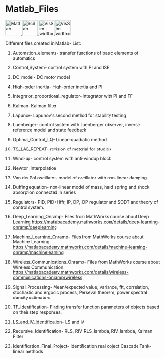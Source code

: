 # Matlab_Files
<p align="left"> <a href="https://www.mathworks.com" target="_blank"> <img src="https://upload.wikimedia.org/wikipedia/commons/2/21/Matlab_Logo.png" alt="Matlab" width="50" height="50"/><a href="https://www.scilab.org" target="_blank"> <img src="https://user-images.githubusercontent.com/84814415/148458144-9eb288a5-0928-4b9d-b922-5a840e782202.png" alt="Scilab" width="50" height="50"/><a href="http://www.vissim.com" target="_blank"> <img src="https://user-images.githubusercontent.com/84814415/148458376-6a6e9489-03b7-4cc1-9f51-9b480a90fbd6.png" alt="VisSim width="50" height="50"/> </a> <a href="https://www.gnu.org/software/octave/index" target="_blank"> <img src="https://user-images.githubusercontent.com/84814415/148458621-39aeb4b9-9594-4be2-af07-dfb68c3fce68.png" alt="VisSim width="50" height="50"/> </a>
  
Different files created in Matlab- List:

1. Automation_elements- transfer functions of basic elements of automatics

2. Control_System- control system with PI and ISE

3. DC_model- DC motor model

4. High-order inertia- High-order inertia and PI

5. Integrator_proportional_regulator- Integrator with PI and FF

6. Kalman- Kalman filter

7. Lapunov- Lapunov's second method for stability testing

8. Luenberger- control system with Luenberger observer, inverse reference model and state feedback 

9. Optimal_Control_LQ- Linear–quadratic method

10. TS_LAB_REPEAT- revision of material for studies 

11. Wind-up- control system with anti-windup block
  
12. Newton_Interpolation
  
13. Van der Pol oscillator- model of oscillator with non-linear damping
  
14. Duffing equation- non-linear model of mass, hard spring and shock absorption connected in series
  
15. Regulators- PID, PID+Hffr, IP, DP, IDP regulator and SODT and theory of control system.

16. Deep_Learning_Onramp- Files from MathWorks course about Deep Learning https://matlabacademy.mathworks.com/details/deep-learning-onramp/deeplearning

17. Machine_Learning_Onramp- Files from MathWorks course about Machine Learning https://matlabacademy.mathworks.com/details/machine-learning-onramp/machinelearning
 
18. Wireless_Communications_Onramp- Files from MathWorks course about Wireless Communication https://matlabacademy.mathworks.com/details/wireless-communications-onramp/wireless
  
19. Signal_Processing- Mean/expected value, variance, fft, correlation, stochastic and ergodic process, Perseval theorem, power spectral density estimators

20. TF_Identification- Finding transfer function parameters of objects based on their step responses.

21. LS_and_IV_Identification- LS and IV

22. Recursive_Identification- RLS, RIV, RLS_lambda, RIV_lambda, Kalman Filter

23. Identification_Final_Project- Identification real object Cascade Tank- linear methods
